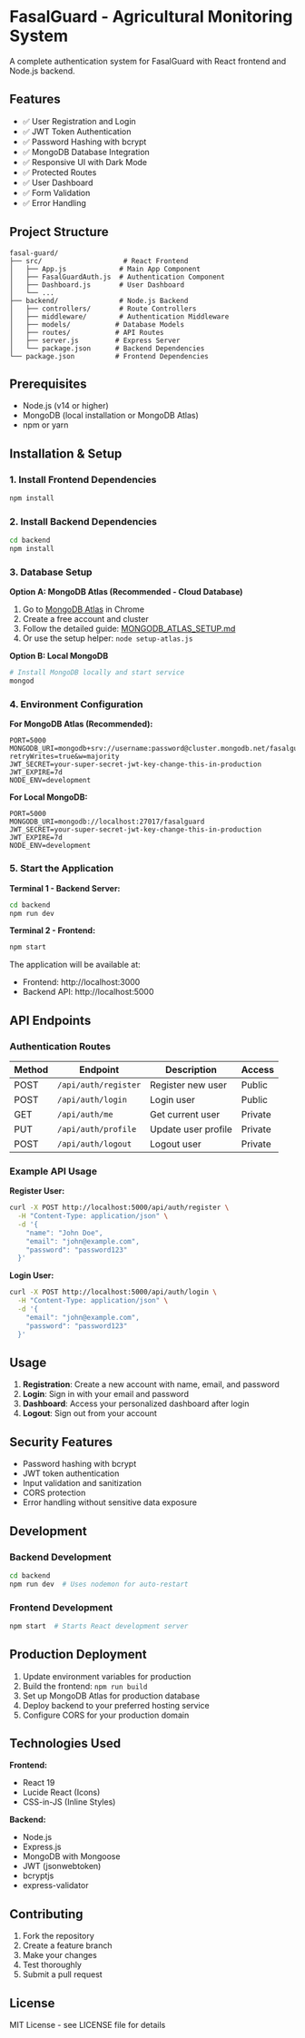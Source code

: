 # FasalGuard - Agricultural Monitoring System

A complete authentication system for FasalGuard with React frontend and Node.js backend.

## Features

- ✅ User Registration and Login
- ✅ JWT Token Authentication
- ✅ Password Hashing with bcrypt
- ✅ MongoDB Database Integration
- ✅ Responsive UI with Dark Mode
- ✅ Protected Routes
- ✅ User Dashboard
- ✅ Form Validation
- ✅ Error Handling

## Project Structure

```
fasal-guard/
├── src/                    # React Frontend
│   ├── App.js             # Main App Component
│   ├── FasalGuardAuth.js  # Authentication Component
│   ├── Dashboard.js       # User Dashboard
│   └── ...
├── backend/               # Node.js Backend
│   ├── controllers/       # Route Controllers
│   ├── middleware/        # Authentication Middleware
│   ├── models/           # Database Models
│   ├── routes/           # API Routes
│   ├── server.js         # Express Server
│   └── package.json      # Backend Dependencies
└── package.json          # Frontend Dependencies
```

## Prerequisites

- Node.js (v14 or higher)
- MongoDB (local installation or MongoDB Atlas)
- npm or yarn

## Installation & Setup

### 1. Install Frontend Dependencies

```bash
npm install
```

### 2. Install Backend Dependencies

```bash
cd backend
npm install
```

### 3. Database Setup

**Option A: MongoDB Atlas (Recommended - Cloud Database)**
1. Go to [MongoDB Atlas](https://www.mongodb.com/atlas) in Chrome
2. Create a free account and cluster
3. Follow the detailed guide: [MONGODB_ATLAS_SETUP.md](MONGODB_ATLAS_SETUP.md)
4. Or use the setup helper: `node setup-atlas.js`

**Option B: Local MongoDB**
```bash
# Install MongoDB locally and start service
mongod
```

### 4. Environment Configuration

**For MongoDB Atlas (Recommended):**
```env
PORT=5000
MONGODB_URI=mongodb+srv://username:password@cluster.mongodb.net/fasalguard?retryWrites=true&w=majority
JWT_SECRET=your-super-secret-jwt-key-change-this-in-production
JWT_EXPIRE=7d
NODE_ENV=development
```

**For Local MongoDB:**
```env
PORT=5000
MONGODB_URI=mongodb://localhost:27017/fasalguard
JWT_SECRET=your-super-secret-jwt-key-change-this-in-production
JWT_EXPIRE=7d
NODE_ENV=development
```

### 5. Start the Application

**Terminal 1 - Backend Server:**
```bash
cd backend
npm run dev
```

**Terminal 2 - Frontend:**
```bash
npm start
```

The application will be available at:
- Frontend: http://localhost:3000
- Backend API: http://localhost:5000

## API Endpoints

### Authentication Routes

| Method | Endpoint | Description | Access |
|--------|----------|-------------|---------|
| POST | `/api/auth/register` | Register new user | Public |
| POST | `/api/auth/login` | Login user | Public |
| GET | `/api/auth/me` | Get current user | Private |
| PUT | `/api/auth/profile` | Update user profile | Private |
| POST | `/api/auth/logout` | Logout user | Private |

### Example API Usage

**Register User:**
```bash
curl -X POST http://localhost:5000/api/auth/register \
  -H "Content-Type: application/json" \
  -d '{
    "name": "John Doe",
    "email": "john@example.com",
    "password": "password123"
  }'
```

**Login User:**
```bash
curl -X POST http://localhost:5000/api/auth/login \
  -H "Content-Type: application/json" \
  -d '{
    "email": "john@example.com",
    "password": "password123"
  }'
```

## Usage

1. **Registration**: Create a new account with name, email, and password
2. **Login**: Sign in with your email and password
3. **Dashboard**: Access your personalized dashboard after login
4. **Logout**: Sign out from your account

## Security Features

- Password hashing with bcrypt
- JWT token authentication
- Input validation and sanitization
- CORS protection
- Error handling without sensitive data exposure

## Development

### Backend Development
```bash
cd backend
npm run dev  # Uses nodemon for auto-restart
```

### Frontend Development
```bash
npm start  # Starts React development server
```

## Production Deployment

1. Update environment variables for production
2. Build the frontend: `npm run build`
3. Set up MongoDB Atlas for production database
4. Deploy backend to your preferred hosting service
5. Configure CORS for your production domain

## Technologies Used

**Frontend:**
- React 19
- Lucide React (Icons)
- CSS-in-JS (Inline Styles)

**Backend:**
- Node.js
- Express.js
- MongoDB with Mongoose
- JWT (jsonwebtoken)
- bcryptjs
- express-validator

## Contributing

1. Fork the repository
2. Create a feature branch
3. Make your changes
4. Test thoroughly
5. Submit a pull request

## License

MIT License - see LICENSE file for details
